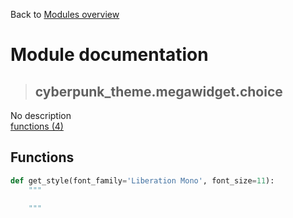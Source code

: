 Back to [Modules overview](https://github.com/pyrustic/cyberpunk-theme/blob/master/docs/modules/README.md)
  
# Module documentation
>## cyberpunk\_theme.megawidget.choice
No description
<br>
[functions (4)](https://github.com/pyrustic/cyberpunk-theme/blob/master/docs/modules/content/cyberpunk_theme.megawidget.choice/functions.md)


## Functions
```python
def get_style(font_family='Liberation Mono', font_size=11):
    """
    
    """

```

